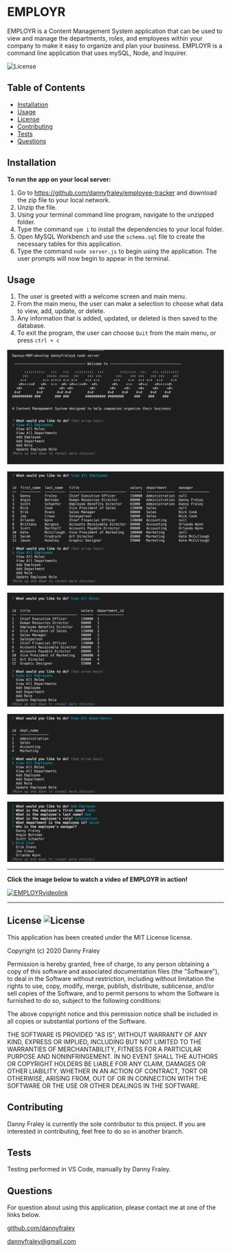 # EMPLOYR

EMPLOYR is a Content Management System application that can be used to view and manage the departments, roles, and employees within your company to make it easy to organize and plan your business. EMPLOYR is a command line application that uses mySQL, Node, and Inquirer.

![License](https://img.shields.io/badge/LICENSE-MIT-red.svg)

## Table of Contents
* [Installation](#installation)
* [Usage](#usage)
* [License](#license)
* [Contributing](#contributing)
* [Tests](#tests)
* [Questions](#questions)

## Installation
**To run the app on your local server:**
1. Go to https://github.com/dannyfraley/employee-tracker and download the zip file to your local network.
2. Unzip the file.
3. Using your terminal command line program, navigate to the unzipped folder.
4. Type the command `npm i` to install the dependencies to your local folder.
5. Open MySQL Workbench and use the `schema.sql` file to create the necessary tables for this application.
6. Type the command `node server.js` to begin using the application. The user prompts will now begin to appear in the terminal.

## Usage
1. The user is greeted with a welcome screen and main menu.
2. From the main menu, the user can make a selection to choose what data to view, add, update, or delete.
3. Any information that is added, updated, or deleted is then saved to the database.
4. To exit the program, the user can choose `Quit` from the main menu, or press `ctrl + c`

![EMPLOYRscreenshot1](./Assets/EMPLOYRscreenshot1.png)

![EMPLOYRscreenshot2](./Assets/EMPLOYRscreenshot2.png)

![EMPLOYRscreenshot3](./Assets/EMPLOYRscreenshot3.png)

![EMPLOYRscreenshot4](./Assets/EMPLOYRscreenshot4.png)

![EMPLOYRscreenshot5](./Assets/EMPLOYRscreenshot5.png)

<hr>

**Click the image below to watch a video of EMPLOYR in action!**

[![EMPLOYRvideolink](https://img.youtube.com/vi/9rq2H97cziY/0.jpg)](https://youtu.be/9rq2H97cziY) 

<hr>


## License ![License](https://img.shields.io/badge/LICENSE-MIT-red.svg)
This application has been created under the MIT License license.

Copyright (c) 2020 Danny Fraley

Permission is hereby granted, free of charge, to any person obtaining a copy
of this software and associated documentation files (the "Software"), to deal
in the Software without restriction, including without limitation the rights
to use, copy, modify, merge, publish, distribute, sublicense, and/or sell
copies of the Software, and to permit persons to whom the Software is
furnished to do so, subject to the following conditions:

The above copyright notice and this permission notice shall be included in all
copies or substantial portions of the Software.

THE SOFTWARE IS PROVIDED "AS IS", WITHOUT WARRANTY OF ANY KIND, EXPRESS OR
IMPLIED, INCLUDING BUT NOT LIMITED TO THE WARRANTIES OF MERCHANTABILITY,
FITNESS FOR A PARTICULAR PURPOSE AND NONINFRINGEMENT. IN NO EVENT SHALL THE
AUTHORS OR COPYRIGHT HOLDERS BE LIABLE FOR ANY CLAIM, DAMAGES OR OTHER
LIABILITY, WHETHER IN AN ACTION OF CONTRACT, TORT OR OTHERWISE, ARISING FROM,
OUT OF OR IN CONNECTION WITH THE SOFTWARE OR THE USE OR OTHER DEALINGS IN THE
SOFTWARE.

## Contributing
Danny Fraley is currently the sole contributor to this project. If you are interested in contributing, feel free to do so in another branch.

## Tests
Testing performed in VS Code, manually by Danny Fraley.

## Questions
For question about using this application, please contact me at one of the links below.

<a href='https://www.github.com/dannyfraley'>github.com/dannyfraley</a>

<a href='mailto:dannyfraley@gmail.com'>dannyfraley@gmail.com</a>
